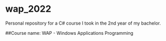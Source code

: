 # wap_2022
Personal repository for a C# course I took in the 2nd year of my bachelor.

##Course name: WAP - Windows Applications Programming
